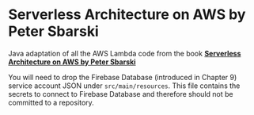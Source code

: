 # Serverless Architecture on AWS by Peter Sbarski #

Java adaptation of all the AWS Lambda code from the book **[Serverless Architecture on AWS by Peter Sbarski](https://www.amazon.com/Serverless-Architectures-AWS-examples-Lambda/dp/1617293822)**  

You will need to drop the Firebase Database (introduced in Chapter 9) service account JSON under `src/main/resources`. This file contains the secrets to connect to Firebase Database and therefore should not be committed to a repository.  


